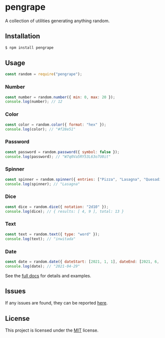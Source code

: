 # pengrape

A collection of utilities generating anything random.

## Installation

```bash
$ npm install pengrape
```

## Usage

```javascript
const random = require("pengrape");
```

### Number

```javascript
const number = random.number({ min: 0, max: 20 });
console.log(number); // 12
```

### Color

```javascript
const color = random.color({ format: "hex" });
console.log(color); // "#f28e51"
```

### Password

```javascript
const password = random.password({ symbol: false });
console.log(password); // "W7q0Va5RY53L63o7U0it"
```

### Spinner

```javascript
const spinner = random.spinner({ entries: ["Pizza", "Lasagna", "Quesadilla"] });
console.log(spinner); // "Lasagna"
```

### Dice

```javascript
const dice = random.dice({ notation: "2d10" });
console.log(dice); // { results: [ 4, 9 ], total: 13 }
```

### Text

```javascript
const text = random.text({ type: "word" });
console.log(text); // "inwitada"
```

### Date

```javascript
const date = random.date({ dateStart: [2021, 1, 1], dateEnd: [2021, 6, 17] });
console.log(date); // "2021-04-29"
```

See the [full docs](https://pengrape.herokuapp.com/docs) for details and examples.

## Issues

If any issues are found, they can be reported [here](https://github.com/hasan-alper/pengrape-package/issues).

## License

This project is licensed under the [MIT](LICENSE) license.
